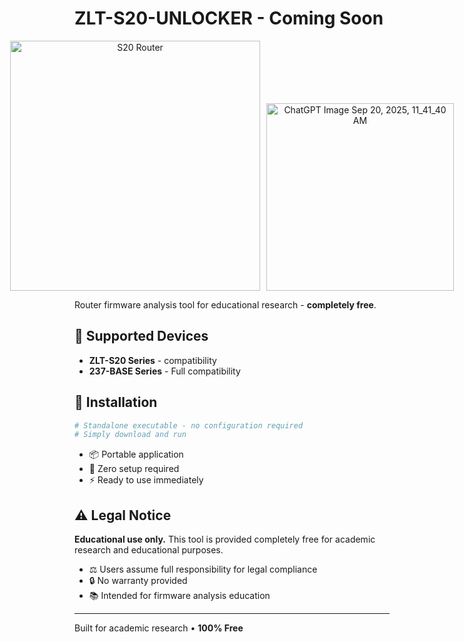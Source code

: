 # ZLT-S20-UNLOCKER - Coming Soon

<div align="center" style="display: flex; justify-content: center; align-items: flex-end; gap: 10px;">
  <img src="https://github.com/user-attachments/assets/9aeff6c9-e43e-4c7b-bb36-22e94ee59a0b" alt="S20 Router" width="400" />
  <img width="300" alt="ChatGPT Image Sep 20, 2025, 11_41_40 AM" src="https://github.com/user-attachments/assets/fa817b9e-f56e-430e-8a0e-f7338eeba09d" />
  
</div>

Router firmware analysis tool for educational research - **completely free**.

## 📱 Supported Devices
* **ZLT-S20 Series** - compatibility
* **237-BASE Series** - Full compatibility

## 🚀 Installation

```bash
# Standalone executable - no configuration required
# Simply download and run
```

* 📦 Portable application
* 🔧 Zero setup required
* ⚡ Ready to use immediately

## ⚠️ Legal Notice
**Educational use only.** This tool is provided completely free for academic research and educational purposes.

* ⚖️ Users assume full responsibility for legal compliance
* 🔒 No warranty provided
* 📚 Intended for firmware analysis education

---

Built for academic research • **100% Free**
